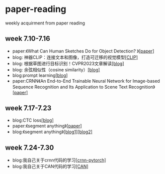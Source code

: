 # paper-reading
weekly acquirment from paper reading

## week 7.10-7.16
* paper:《What Can Human Sketches Do for Object Detection? 》[[paper]](https://arxiv.org/abs/2303.15149#:~:text=Sketches%20are%20highly%20expressive%2C%20inherently%20capturing%20subjective%20and,for%20the%20fundamental%20vision%20task%20of%20object%20detection.)
* blog: 神器CLIP：连接文本和图像，打造可迁移的视觉模型[[CLIP]](https://zhuanlan.zhihu.com/p/493489688)
* blog: 根据草图进行目标识别！CVPR2023文章解读[[blog]](https://zhuanlan.zhihu.com/p/636265455)
* blog: 余弦相似性（cosine similarity）[[blog]](https://blog.csdn.net/zz_dd_yy/article/details/51926305)
* blog:prompt learning[[blog]](https://zhuanlan.zhihu.com/p/595178668)
* paper:CRNN《An End-to-End Trainable Neural Network for Image-based Sequence Recognition and Its Application to Scene Text Recognition》[[paper]](https://arxiv.org/abs/1507.05717)

## week 7.17-7.23
* blog:CTC loss[[blog]](https://zhuanlan.zhihu.com/p/108547594)
* paper:《segment anything》[[paper]](https://arxiv.org/abs/2304.02643)
* blog:《segment anything》[[blog1]](https://zhuanlan.zhihu.com/p/620004338)[[blog2]](https://zhuanlan.zhihu.com/p/619962145)

##  week 7.24-7.30
* blog:我自己关于crnn代码的学习[[crnn-pytorch]](https://blog.csdn.net/qq_61587005/article/details/131933234?spm=1001.2014.3001.5502)
* blog:我自己关于CAN代码的学习[[CAN]](https://blog.csdn.net/qq_61587005/article/details/131940250?spm=1001.2014.3001.5502)
